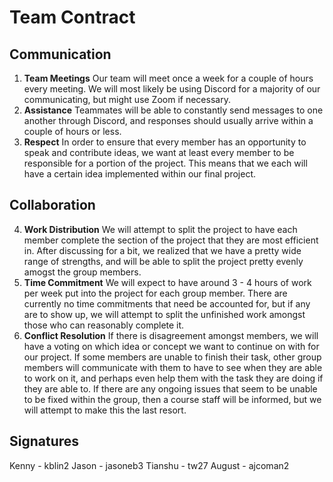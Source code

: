 # Team Contract

## Communication
1. **Team Meetings** 
Our team will meet once a week for a couple of hours every meeting. We will most likely be using Discord for a majority of our communicating, but might use Zoom if necessary. 
2. **Assistance** 
Teammates will be able to constantly send messages to one another through Discord, and responses should usually arrive within a couple of hours or less. 
3. **Respect** 
In order to ensure that every member has an opportunity to speak and contribute ideas, we want at least every member to be responsible for a portion of the project. This means that we each will have a certain idea implemented within our final project.
## Collaboration

4. **Work Distribution** 
We will attempt to split the project to have each member complete the section of the project that they are most efficient in. After discussing for a bit, we realized that we have a pretty wide range of strengths, and will be able to split the project pretty evenly amogst the group members.
5. **Time Commitment** 
We will expect to have around 3 - 4 hours of work per week put into the project for each group member. There are currently no time commitments that need be accounted for, but if any are to show up, we will attempt to split the unfinished work amongst those who can reasonably complete it.
6. **Conflict Resolution** 
If there is disagreement amongst members, we will have a voting on which idea or concept we want to continue on with for our project. If some members are unable to finish their task, other group members will communicate with them to have to see when they are able to work on it, and perhaps even help them with the task they are doing if they are able to. If there are any ongoing issues that seem to be unable to be fixed within the group, then a course staff will be informed, but we will attempt to make this the last resort.
## Signatures
Kenny - kblin2
Jason - jasoneb3
Tianshu - tw27
August - ajcoman2
